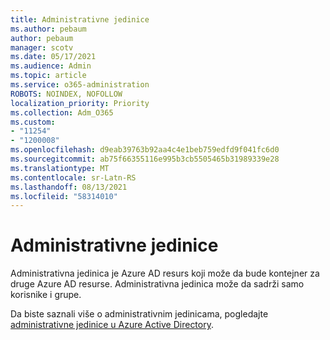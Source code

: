 ```yaml
---
title: Administrativne jedinice
ms.author: pebaum
author: pebaum
manager: scotv
ms.date: 05/17/2021
ms.audience: Admin
ms.topic: article
ms.service: o365-administration
ROBOTS: NOINDEX, NOFOLLOW
localization_priority: Priority
ms.collection: Adm_O365
ms.custom:
- "11254"
- "1200008"
ms.openlocfilehash: d9eab39763b92aa4c4e1beb759edfd9f041fc6d0
ms.sourcegitcommit: ab75f66355116e995b3cb5505465b31989339e28
ms.translationtype: MT
ms.contentlocale: sr-Latn-RS
ms.lasthandoff: 08/13/2021
ms.locfileid: "58314010"
---
```

# <a name="administrative-units"></a>Administrativne jedinice

Administrativna jedinica je Azure AD resurs koji može da bude kontejner za druge Azure AD resurse. Administrativna jedinica može da sadrži samo korisnike i grupe.

Da biste saznali više o administrativnim jedinicama, pogledajte [administrativne jedinice u Azure Active Directory](https://docs.microsoft.com/azure/active-directory/roles/administrative-units).